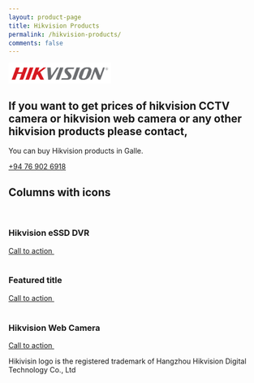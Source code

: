 ```yaml
---
layout: product-page
title: Hikvision Products
permalink: /hikvision-products/
comments: false
---
```


<section class="py-5 text-center container">
  <img class="rounded-lg-3" src="/assets/images/hikvision-logo.png" alt="Hikvision logo" width="40%">
    <div class="row py-lg-5">
      <div class="col-lg-6 col-md-8 mx-auto">
        <h1 class="fw-light">If you want to get prices of hikvision CCTV camera or hikvision web camera or any other hikvision products please contact,</h1>
        <p class="lead text-muted">You can buy Hikvision products in Galle.</p>
        <p>
          <a href="tel:=+94769026918" class="btn btn-primary my-2">+94 76 902 6918</a>
        </p>
      </div>
    </div>
</section>

<div class="container px-4 py-5" id="featured-3">
    <h2 class="pb-2 border-bottom">Columns with icons</h2>
    <div class="row g-4 py-5 row-cols-1 row-cols-lg-3">
      <div class="feature col">
        <div class="feature-icon d-inline-flex align-items-center justify-content-center text-bg-primary bg-gradient fs-2 mb-3">
          <svg class="bi" width="1em" height="1em"><use xlink:href="#collection"></use></svg>
        </div>
        <h3 class="fs-2">Hikvision eSSD DVR</h3>
        <p></p>
        <a href="#" class="icon-link d-inline-flex align-items-center">
          Call to action
          <svg class="bi" width="1em" height="1em"><use xlink:href="#chevron-right"></use></svg>
        </a>
      </div>
      <div class="feature col">
        <div class="feature-icon d-inline-flex align-items-center justify-content-center text-bg-primary bg-gradient fs-2 mb-3">
          <svg class="bi" width="1em" height="1em"><use xlink:href="#people-circle"></use></svg>
        </div>
        <h3 class="fs-2">Featured title</h3>
        <p></p>
        <a href="#" class="icon-link d-inline-flex align-items-center">
          Call to action
          <svg class="bi" width="1em" height="1em"><use xlink:href="#chevron-right"></use></svg>
        </a>
      </div>
      <div class="feature col">
        <div class="feature-icon d-inline-flex align-items-center justify-content-center text-bg-primary bg-gradient fs-2 mb-3">
          <svg class="bi" width="1em" height="1em"><use xlink:href="#toggles2"></use></svg>
        </div>
        <h3 class="fs-2">Hikvision Web Camera</h3>
        <p></p>
        <a href="#" class="icon-link d-inline-flex align-items-center">
          Call to action
          <svg class="bi" width="1em" height="1em"><use xlink:href="#chevron-right"></use></svg>
        </a>
      </div>
    </div>
</div>



<p class="lead text-muted text-center">Hikivisin logo is the registered trademark of Hangzhou Hikvision Digital Technology Co., Ltd</p>